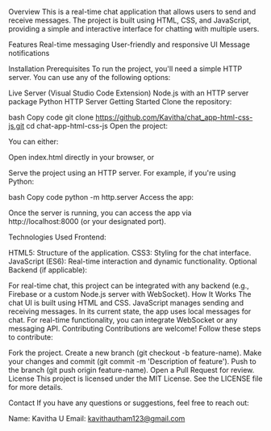 Overview
This is a real-time chat application that allows users to send and receive messages. The project is built using HTML, CSS, and JavaScript, providing a simple and interactive interface for chatting with multiple users.

Features
Real-time messaging
User-friendly and responsive UI
Message notifications

Installation
Prerequisites
To run the project, you'll need a simple HTTP server. You can use any of the following options:

Live Server (Visual Studio Code Extension)
Node.js with an HTTP server package
Python HTTP Server
Getting Started
Clone the repository:

bash
Copy code
git clone https://github.com/Kavitha/chat_app-html-css-js.git
cd chat-app-html-css-js
Open the project:

You can either:

Open index.html directly in your browser, or

Serve the project using an HTTP server. For example, if you're using Python:

bash
Copy code
python -m http.server
Access the app:

Once the server is running, you can access the app via http://localhost:8000 (or your designated port).

Technologies Used
Frontend:

HTML5: Structure of the application.
CSS3: Styling for the chat interface.
JavaScript (ES6): Real-time interaction and dynamic functionality.
Optional Backend (if applicable):

For real-time chat, this project can be integrated with any backend (e.g., Firebase or a custom Node.js server with WebSocket).
How It Works
The chat UI is built using HTML and CSS.
JavaScript manages sending and receiving messages.
In its current state, the app uses local messages for chat. For real-time functionality, you can integrate WebSocket or any messaging API.
Contributing
Contributions are welcome! Follow these steps to contribute:

Fork the project.
Create a new branch (git checkout -b feature-name).
Make your changes and commit (git commit -m 'Description of feature').
Push to the branch (git push origin feature-name).
Open a Pull Request for review.
License
This project is licensed under the MIT License. See the LICENSE file for more details.

Contact
If you have any questions or suggestions, feel free to reach out:

Name: Kavitha U
Email: kavithautham123@gmail.com
